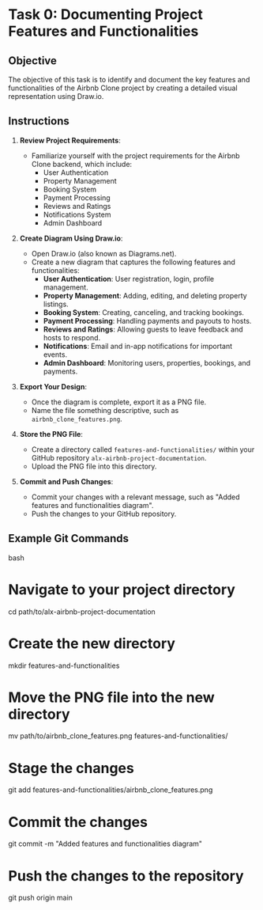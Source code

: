 # Task 0: Documenting Project Features and Functionalities

## Objective
The objective of this task is to identify and document the key features and functionalities of the Airbnb Clone project by creating a detailed visual representation using Draw.io.

## Instructions

1. **Review Project Requirements**:
      - Familiarize yourself with the project requirements for the Airbnb Clone backend, which include:
        - User Authentication
        - Property Management
        - Booking System
        - Payment Processing
        - Reviews and Ratings
        - Notifications System
        - Admin Dashboard

2. **Create Diagram Using Draw.io**:
      - Open Draw.io (also known as Diagrams.net).
      - Create a new diagram that captures the following features and functionalities:
        - **User Authentication**: User registration, login, profile management.
        - **Property Management**: Adding, editing, and deleting property listings.
        - **Booking System**: Creating, canceling, and tracking bookings.
        - **Payment Processing**: Handling payments and payouts to hosts.
        - **Reviews and Ratings**: Allowing guests to leave feedback and hosts to respond.
        - **Notifications**: Email and in-app notifications for important events.
        - **Admin Dashboard**: Monitoring users, properties, bookings, and payments.

3. **Export Your Design**:
      - Once the diagram is complete, export it as a PNG file.
      - Name the file something descriptive, such as `airbnb_clone_features.png`.

4. **Store the PNG File**:
      - Create a directory called `features-and-functionalities/` within your GitHub repository `alx-airbnb-project-documentation`.
      - Upload the PNG file into this directory.

5. **Commit and Push Changes**:
      - Commit your changes with a relevant message, such as "Added features and functionalities diagram".
      - Push the changes to your GitHub repository.

## Example Git Commands
bash
# Navigate to your project directory
cd path/to/alx-airbnb-project-documentation

# Create the new directory
mkdir features-and-functionalities

# Move the PNG file into the new directory
mv path/to/airbnb_clone_features.png features-and-functionalities/

# Stage the changes
git add features-and-functionalities/airbnb_clone_features.png

# Commit the changes
git commit -m "Added features and functionalities diagram"

# Push the changes to the repository
git push origin main

